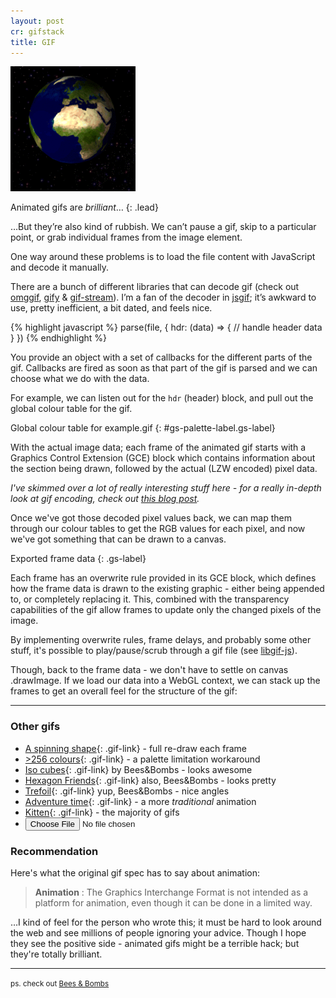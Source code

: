 ```yaml
---
layout: post
cr: gifstack
title: GIF
---
```


<div id="gs-choose">
<img src="/img/example.gif" id="gs-file-preview" />
</div>

Animated gifs are _brilliant_…
{: .lead}

…But they’re also kind of rubbish. We can’t pause a gif, skip to a particular point, or grab individual frames from the image element.

One way around these problems is to load the file content with JavaScript and decode it manually.

There are a bunch of different libraries that can decode gif (check out [omggif][omggif], [gify][gify] & [gif-stream][gif-stream]). I’m a fan of the decoder in [jsgif][jsgif]; it’s awkward to use, pretty inefficient, a bit dated, and feels nice.

{% highlight javascript %}
parse(file, {
  hdr: (data) => {
    // handle header data
  }
})
{% endhighlight %}

You provide an object with a set of callbacks for the different parts of the gif.  Callbacks are fired as soon as that part of the gif is parsed and we can choose what we do with the data.

For example, we can listen out for the `hdr` (header) block, and pull out the global colour table for the gif.

<canvas id="gs-palette"></canvas>
Global colour table for example.gif
{: #gs-palette-label.gs-label}

With the actual image data; each frame of the animated gif starts with a Graphics Control Extension (GCE) block which contains information about the section being drawn, followed by the actual (LZW encoded) pixel data.

_I've skimmed over a lot of really interesting stuff here - for a really in-depth look at gif encoding, check out [this blog post](bytebybyte)._

Once we've got those decoded pixel values back, we can map them through our colour tables to get the RGB values for each pixel, and now we've got something that can be drawn to a canvas.

<canvas id="gs-canvas" width="500" height="500"></canvas>
Exported frame data
{: .gs-label}

Each frame has an overwrite rule provided in its GCE block, which defines how the frame data is drawn to the existing graphic - either being appended to, or completely replacing it. This, combined with the transparency capabilities of the gif allow frames to update only the changed pixels of the image.


By implementing overwrite rules, frame delays, and probably some other stuff, it's possible to play/pause/scrub through a gif file (see [libgif-js][buzzfeed-libgif]).

Though, back to the frame data - we don't have to settle on canvas .drawImage. If we load our data into a WebGL context, we can stack up the frames to get an overall feel for the structure of the gif:

<canvas id="gs-three" width="500" height="500"></canvas>

<hr />

### Other gifs

* [A spinning shape](/img/example-overwrite.gif){: .gif-link} - full re-draw each frame
* [>256 colours](/img/example-colours.gif){: .gif-link} - a palette limitation workaround
* [Iso cubes](/img/example-iso.gif){: .gif-link} by Bees&Bombs - looks awesome
* [Hexagon Friends](/img/example-bb-hex-friends.gif){: .gif-link} also, Bees&Bombs - looks pretty
* [Trefoil](/img/example-trefoil.gif){: .gif-link} yup, Bees&Bombs - nice angles
* [Adventure time](/img/example-adventure.gif){: .gif-link} - a more _traditional_ animation
* [Kitten](/img/example-kitten.gif){: .gif-link} - the majority of gifs
* <input type="file" accept=".gif" id="gs-choose-file"/>

### Recommendation

Here's what the original gif spec has to say about animation:

> **Animation** : The Graphics Interchange Format is not intended as a platform for animation, even though it can be done in a limited way.

…I kind of feel for the person who wrote this; it must be hard to look around the web and see millions of people ignoring your advice<!--, and have the GIF become synonymous for the thing that it's worst at-->. Though I hope they see the positive side - animated gifs might be a terrible hack; but they're totally brilliant.

---

<small>ps. check out [Bees & Bombs][bb]</small>


[bb]: http://beesandbombs.tumblr.com/
[bytebybyte]: http://matthewflickinger.com/lab/whatsinagif/bits_and_bytes.asp
[jsgif]: http://slbkbs.org/jsgif/
[omggif]: https://github.com/deanm/omggif
[gify]: https://github.com/rfrench/gify
[gif-stream]: https://github.com/devongovett/gif-stream
[gifuct]: https://github.com/matt-way/gifuct-js
[gif.js]: https://github.com/jnordberg/gif.js
[buzzfeed-libgif]: https://github.com/buzzfeed/libgif-js


<!--
http://commandlinefanatic.com/cgi-bin/showarticle.cgi?article=art011
http://blog.pkh.me/p/21-high-quality-gif-with-ffmpeg.html
-->
